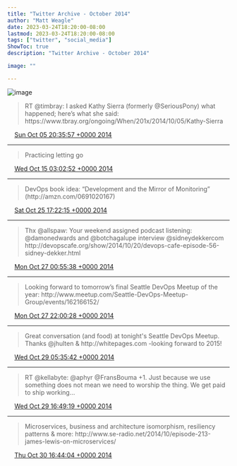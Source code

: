 ```yaml
---
title: "Twitter Archive - October 2014"
author: "Matt Weagle"
date: 2023-03-24T18:20:00-08:00
lastmod: 2023-03-24T18:20:00-08:00
tags: ["twitter", "social_media"]
ShowToc: true
description: "Twitter Archive - October 2014"

image: ""

---
```

![image](/sadtwitterbird3.jpg)

> RT @timbray: I asked Kathy Sierra \(formerly @SeriousPony\) what happened; here’s what she said: https://www\.tbray\.org/ongoing/When/201x/2014/10/05/Kathy\-Sierra

<img src="./media/tweet.ico" width="12" /> [Sun Oct 05 20:35:57 +0000 2014](https://twitter.com/mweagle/status/518862175520059392)

----

> Practicing letting go

<img src="./media/tweet.ico" width="12" /> [Wed Oct 15 03:02:52 +0000 2014](https://twitter.com/mweagle/status/522221037539561472)

----

> DevOps book idea: “Development and the Mirror of Monitoring” \(http://amzn\.com/0691020167\)

<img src="./media/tweet.ico" width="12" /> [Sat Oct 25 17:22:15 +0000 2014](https://twitter.com/mweagle/status/526061188593901569)

----

> Thx @allspaw: Your weekend assigned podcast listening: @damonedwards and @botchagalupe interview @sidneydekkercom http://devopscafe\.org/show/2014/10/20/devops\-cafe\-episode\-56\-sidney\-dekker\.html

<img src="./media/tweet.ico" width="12" /> [Mon Oct 27 00:55:38 +0000 2014](https://twitter.com/mweagle/status/526537670889971712)

----

> Looking forward to tomorrow’s final Seattle DevOps Meetup of the year: http://www\.meetup\.com/Seattle\-DevOps\-Meetup\-Group/events/162166152/

<img src="./media/tweet.ico" width="12" /> [Mon Oct 27 22:00:28 +0000 2014](https://twitter.com/mweagle/status/526855978856099840)

----

> Great conversation \(and food\) at tonight's Seattle DevOps Meetup\. Thanks @jhulten &amp; http://whitepages\.com  \-looking forward to 2015\!

<img src="./media/tweet.ico" width="12" /> [Wed Oct 29 05:35:42 +0000 2014](https://twitter.com/mweagle/status/527332930582876160)

----

> RT @kellabyte: @aphyr @FransBouma \+1\. Just because we use something does not mean we need to worship the thing\. We get paid to ship working…

<img src="./media/tweet.ico" width="12" /> [Wed Oct 29 16:49:19 +0000 2014](https://twitter.com/mweagle/status/527502451692163072)

----

> Microservices, business and architecture isomorphism, resiliency patterns &amp; more: http://www\.se\-radio\.net/2014/10/episode\-213\-james\-lewis\-on\-microservices/

<img src="./media/tweet.ico" width="12" /> [Thu Oct 30 16:44:04 +0000 2014](https://twitter.com/mweagle/status/527863519253762049)